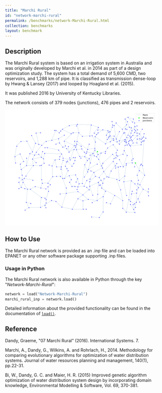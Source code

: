 ```yaml
---
title: "Marchi Rural"
id: "network-marchi-rural"
permalink: /benchmarks/network-Marchi-Rural.html
collection: benchmarks
layout: benchmark
---
```



## Description

The Marchi Rural system is based on an irrigation system in Australia and was originally developed by Marchi et al. in
2014 as part of a design optimization study. The system has a total demand of 5,600 CMD, two reservoirs, and 1,288 km of
pipe. It is classified as transmission dense-loop by Hwang & Lansey (2017) and looped by Hoagland et al. (2015).

It was published 2016 by University of Kentucky Libraries.

The network consists of 379 nodes (junctions), 476 pipes and 2 reservoirs.

<img src="../static/benchmarks/network-marchi-rural/marchi_rural_plot.png"/>

## How to Use

The Marchi Rural network is provided as an .inp file and can be loaded into EPANET or any other software package
supporting .inp files.

### Usage in Python

The Marchi Rural network is also available in Python through the key "*Network-Marchi-Rural*":
```python
network = load("Network-Marchi-Rural")
marchi_rural_inp = network.load()
```

Detailed information about the provided functionality can be found in the documentation of
[`load()`](https://water-benchmark-hub.readthedocs.io/en/stable/water_benchmark_hub.networks.html#water_benchmark_hub.networks.networks.MarchiRural.load).


## Reference

Dandy, Graeme, "07 Marchi Rural" (2016). International Systems. 7.
[<i class="bi bi-link"></i>](https://uknowledge.uky.edu/wdst_international/7)

Marchi, A., Dandy, G., Wilkins, A. and Rohrlach, H., 2014. Methodology for comparing evolutionary algorithms for
optimization of water distribution systems. Journal of water resources planning and management, 140(1), pp.22-31.
[<i class="bi bi-link"></i>](https://doi.org/10.1061/(ASCE)WR.1943-5452.0000321)

Bi, W., Dandy, G. C. and Maier, H. R. (2015) Improved genetic algorithm optimization of water distribution system design
by incorporating domain knowledge, Environmental Modelling & Software, Vol. 69, 370-381.
[<i class="bi bi-link"></i>](https://doi.org/10.1016/j.envsoft.2014.09.010)
